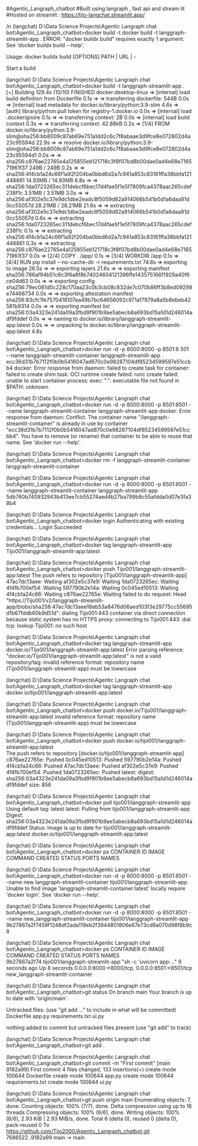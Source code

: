 #Agentic_Langraph_chatbot
#Built using langraph , fast api and stream lit
#Hosted on streamlit : https://tijo-langchat.streamlit.app/

/n
(langchat) D:\Data Science Projects\Agentic Langraph chat bot\Agentic_Langraph_chatbot>docker build -t docker build -t langgraph-streamlit-app .
ERROR: "docker buildx build" requires exactly 1 argument.
See 'docker buildx build --help'.

Usage:  docker buildx build [OPTIONS] PATH | URL | -

Start a build

(langchat) D:\Data Science Projects\Agentic Langraph chat bot\Agentic_Langraph_chatbot>docker build -t langgraph-streamlit-app .                
[+] Building 129.4s (10/10) FINISHED                                                                  docker:desktop-linux
 => [internal] load build definition from Dockerfile                                                                  0.1s
 => => transferring dockerfile: 544B                                                                                  0.0s 
 => [internal] load metadata for docker.io/library/python:3.9-slim                                                    4.6s 
 => [auth] library/python:pull token for registry-1.docker.io                                                         0.0s
 => [internal] load .dockerignore                                                                                     0.1s
 => => transferring context: 2B                                                                                       0.0s 
 => [internal] load build context                                                                                     0.3s 
 => => transferring context: 42.88kB                                                                                  0.2s 
 => [1/4] FROM docker.io/library/python:3.9-slim@sha256:bb8009c87ab69e751a1dd2c6c7f8abaae3d9fce8e072802d4a23c95594d  22.9s 
 => => resolve docker.io/library/python:3.9-slim@sha256:bb8009c87ab69e751a1dd2c6c7f8abaae3d9fce8e072802d4a23c95594d1  0.0s
 => => sha256:c876ae22765e4a125855eb121718c3f8f07bd8b00dae0ad4e68e716571961f37 249B / 249B                            0.2s
 => => sha256:4f4cb1a24c66f1a92f204ba0bbd6d2a7c941a853c83161ffa38bbfa121448861 14.93MB / 14.93MB                      6.8s 
 => => sha256:1da0723265ec311debcf6bec17d4fae5f1e5f7809fca4378aac265cdef238f1c 3.51MB / 3.51MB                        3.0s
 => => sha256:af302e5c37e9dc1dbe2eadc8f5059d82a914066b541b0d1a6daa91d0cc55057d 28.21MB / 28.21MB                     21.6s 
 => => extracting sha256:af302e5c37e9dc1dbe2eadc8f5059d82a914066b541b0d1a6daa91d0cc55057d                             0.6s 
 => => extracting sha256:1da0723265ec311debcf6bec17d4fae5f1e5f7809fca4378aac265cdef238f1c                             0.1s 
 => => extracting sha256:4f4cb1a24c66f1a92f204ba0bbd6d2a7c941a853c83161ffa38bbfa121448861                             0.3s 
 => => extracting sha256:c876ae22765e4a125855eb121718c3f8f07bd8b00dae0ad4e68e716571961f37                             0.0s 
 => [2/4] COPY . /app/                                                                                                0.1s
 => [3/4] WORKDIR /app                                                                                                0.1s 
 => [4/4] RUN pip install --no-cache-dir -r requirements.txt                                                         74.8s 
 => exporting to image                                                                                               26.5s 
 => => exporting layers                                                                                              21.6s 
 => => exporting manifest sha256:786af94b51c6c3f6a8f8b74024604121396ffe143575166f1929a40f6ce04d63                     0.0s 
 => => exporting config sha256:79ec081d0c228c170aa23c0b3cb08c832de7c070b86ff3b8ed09298e74466734                       0.0s 
 => => exporting attestation manifest sha256:83cfc1fe7570418107ea49b7bc64656092c971af7979a8a5b8ebeb42581b9314         0.0s 
 => => exporting manifest list sha256:03a4323e241da09a3fbd9f901b9ae5abecb8a693bd15a1d1d246014adf9fddef                0.0s 
 => => naming to docker.io/library/langgraph-streamlit-app:latest                                                     0.0s 
 => => unpacking to docker.io/library/langgraph-streamlit-app:latest                                                  4.8s 

(langchat) D:\Data Science Projects\Agentic Langraph chat bot\Agentic_Langraph_chatbot>docker run -d -p 8000:8000 -p 8501:8
501 --name langgraph-streamlit-container langgraph-streamlit-app .
ecc36d31b7b7112f0b0b5416047ad870c0e98287104df85234599597e51ccbb4
docker: Error response from daemon: failed to create task for container: failed to create shim task: OCI runtime create failed: runc create failed: unable to start container process: exec: ".": executable file not found in $PATH: unknown.        

(langchat) D:\Data Science Projects\Agentic Langraph chat bot\Agentic_Langraph_chatbot>docker run -d -p 8000:8000 -p 8501:8501 --name langgraph-streamlit-container langgraph-streamlit-app
docker: Error response from daemon: Conflict. The container name "/langgraph-streamlit-container" is already in use by container "ecc36d31b7b7112f0b0b5416047ad870c0e98287104df85234599597e51ccbb4". You have to remove (or rename) that container to be able to reuse that name.
See 'docker run --help'.

(langchat) D:\Data Science Projects\Agentic Langraph chat bot\Agentic_Langraph_chatbot>docker rm -f langgraph-streamlit-container
langgraph-streamlit-container

(langchat) D:\Data Science Projects\Agentic Langraph chat bot\Agentic_Langraph_chatbot>docker run -d -p 8000:8000 -p 8501:8501 --name langgraph-streamlit-container langgraph-streamlit-app
5db760b740932943b413ee7cb55274aed4b27ba799b8c55afdda0d07e3fa38b4

(langchat) D:\Data Science Projects\Agentic Langraph chat bot\Agentic_Langraph_chatbot>docker login
Authenticating with existing credentials...
Login Succeeded

(langchat) D:\Data Science Projects\Agentic Langraph chat bot\Agentic_Langraph_chatbot>docker tag langgraph-streamlit-app Tijo001/langgraph-streamlit-app:latest  

(langchat) D:\Data Science Projects\Agentic Langraph chat bot\Agentic_Langraph_chatbot>docker push Tijo001/langgraph-streamlit-app:latest
The push refers to repository [Tijo001/langgraph-streamlit-app]
47ac7dc13aee: Waiting
af302e5c37e9: Waiting
1da0723265ec: Waiting
4f4fb700ef54: Waiting
597790b2e14a: Waiting
0c045ed10513: Waiting
4f4cb1a24c66: Waiting
c876ae22765e: Waiting
failed to do request: Head "https://Tijo001/v2/langgraph-streamlit-app/blobs/sha256:47ac7dc13aee18eb53a8476d06aed103f3e29775cc55695d1b67fddb60b9d51d": dialing Tijo001:443 container via direct connection because static system has no HTTPS proxy: connecting to Tijo001:443: dial tcp: lookup Tijo001: no such host

(langchat) D:\Data Science Projects\Agentic Langraph chat bot\Agentic_Langraph_chatbot>docker tag langgraph-streamlit-app docker.io/Tijo001/langgraph-streamlit-app:latest
Error parsing reference: "docker.io/Tijo001/langgraph-streamlit-app:latest" is not a valid repository/tag: invalid reference format: repository name (Tijo001/langgraph-streamlit-app) must be lowercase

(langchat) D:\Data Science Projects\Agentic Langraph chat bot\Agentic_Langraph_chatbot>docker tag langgraph-streamlit-app docker.io/tijo001/langgraph-streamlit-app:latest 

(langchat) D:\Data Science Projects\Agentic Langraph chat bot\Agentic_Langraph_chatbot>docker push docker.io/Tijo001/langgraph-streamlit-app:latest
invalid reference format: repository name (Tijo001/langgraph-streamlit-app) must be lowercase

(langchat) D:\Data Science Projects\Agentic Langraph chat bot\Agentic_Langraph_chatbot>docker push docker.io/tijo001/langgraph-streamlit-app:latest  
The push refers to repository [docker.io/tijo001/langgraph-streamlit-app]
c876ae22765e: Pushed
0c045ed10513: Pushed
597790b2e14a: Pushed
4f4cb1a24c66: Pushed
47ac7dc13aee: Pushed
af302e5c37e9: Pushed
4f4fb700ef54: Pushed
1da0723265ec: Pushed
latest: digest: sha256:03a4323e241da09a3fbd9f901b9ae5abecb8a693bd15a1d1d246014adf9fddef size: 856

(langchat) D:\Data Science Projects\Agentic Langraph chat bot\Agentic_Langraph_chatbot>docker pull tijo001/langgraph-streamlit-app       
Using default tag: latest
latest: Pulling from tijo001/langgraph-streamlit-app
Digest: sha256:03a4323e241da09a3fbd9f901b9ae5abecb8a693bd15a1d1d246014adf9fddef
Status: Image is up to date for tijo001/langgraph-streamlit-app:latest
docker.io/tijo001/langgraph-streamlit-app:latest

(langchat) D:\Data Science Projects\Agentic Langraph chat bot\Agentic_Langraph_chatbot>docker ps
CONTAINER ID   IMAGE     COMMAND   CREATED   STATUS    PORTS     NAMES

(langchat) D:\Data Science Projects\Agentic Langraph chat bot\Agentic_Langraph_chatbot>docker run -d -p 8000:8000 -p 8501:8501 --name new langgraph-streamlit-container tijo001/langgraph-streamlit-app                          
Unable to find image 'langgraph-streamlit-container:latest' locally
require 'docker login'.
See 'docker run --help'.

(langchat) D:\Data Science Projects\Agentic Langraph chat bot\Agentic_Langraph_chatbot>docker run -d -p 8000:8000 -p 8501:8501 --name new_langgraph-streamlit-container tijo001/langgraph-streamlit-app
9b27867a2f7459f1248df2ada119eb2f3944801806e67e73cd9a070d98f8b9c8

(langchat) D:\Data Science Projects\Agentic Langraph chat bot\Agentic_Langraph_chatbot>docker ps
CONTAINER ID   IMAGE                             COMMAND                  CREATED         STATUS         PORTS                                            NAMES    
9b27867a2f74   tijo001/langgraph-streamlit-app   "sh -c 'uvicorn app:…"   9 seconds ago   Up 8 seconds   0.0.0.0:8000->8000/tcp, 0.0.0.0:8501->8501/tcp   new_langgraph-streamlit-container

(langchat) D:\Data Science Projects\Agentic Langraph chat bot\Agentic_Langraph_chatbot>git status
On branch main
Your branch is up to date with 'origin/main'.

Untracked files:
  (use "git add <file>..." to include in what will be committed)
        Dockerfile
        app.py
        requirements.txt
        ui.py

nothing added to commit but untracked files present (use "git add" to track)

(langchat) D:\Data Science Projects\Agentic Langraph chat bot\Agentic_Langraph_chatbot>git add .

(langchat) D:\Data Science Projects\Agentic Langraph chat bot\Agentic_Langraph_chatbot>git commit -m "First commit" 
[main 9182a99] First commit
 4 files changed, 133 insertions(+)
 create mode 100644 Dockerfile
 create mode 100644 app.py
 create mode 100644 requirements.txt
 create mode 100644 ui.py

(langchat) D:\Data Science Projects\Agentic Langraph chat bot\Agentic_Langraph_chatbot>git push origin main
Enumerating objects: 7, done.
Counting objects: 100% (7/7), done.
Delta compression using up to 16 threads
Compressing objects: 100% (6/6), done.
Writing objects: 100% (6/6), 2.93 KiB | 2.93 MiB/s, done.
Total 6 (delta 0), reused 0 (delta 0), pack-reused 0
To https://github.com/Tijo2000/Agentic_Langraph_chatbot.git
   7686522..9182a99  main -> main
